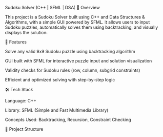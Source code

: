Sudoku Solver (C++ | SFML | DSA)
📌 Overview

This project is a Sudoku Solver built using C++ and Data Structures & Algorithms, with a simple GUI powered by SFML.
It allows users to input Sudoku puzzles, automatically solves them using backtracking, and visually displays the solution.

🚀 Features

Solve any valid 9x9 Sudoku puzzle using backtracking algorithm

GUI built with SFML for interactive puzzle input and solution visualization

Validity checks for Sudoku rules (row, column, subgrid constraints)

Efficient and optimized solving with step-by-step logic

🛠️ Tech Stack

Language: C++

Library: SFML (Simple and Fast Multimedia Library)

Concepts Used: Backtracking, Recursion, Constraint Checking

📂 Project Structure
